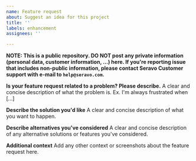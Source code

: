 ```yaml
---
name: Feature request
about: Suggest an idea for this project
title: ''
labels: enhancement
assignees: ''

---
```


**NOTE: This is a public repository. DO NOT post any private information
(personal data, customer information, ...) here. If you're reporting issue that
includes non-public information, please contact Seravo Customer support with
e-mail to `help@seravo.com`.**

**Is your feature request related to a problem? Please describe.**
A clear and concise description of what the problem is. Ex. I'm always frustrated when [...]

**Describe the solution you'd like**
A clear and concise description of what you want to happen.

**Describe alternatives you've considered**
A clear and concise description of any alternative solutions or features you've considered.

**Additional context**
Add any other context or screenshots about the feature request here.
